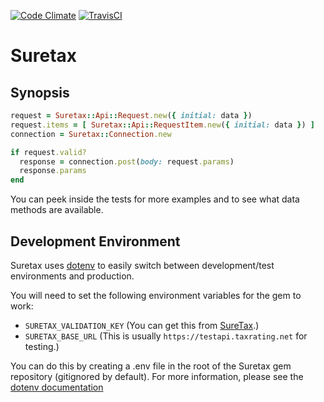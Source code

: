 [![Code Climate](https://codeclimate.com/github/bqsoft/suretax.png)](https://codeclimate.com/github/bqsoft/suretax)
[![TravisCI](https://api.travis-ci.org/bqsoft/suretax.png)](https://travis-ci.org/bqsoft/suretax)
# Suretax


## Synopsis

```ruby
request = Suretax::Api::Request.new({ initial: data })
request.items = [ Suretax::Api::RequestItem.new({ initial: data }) ]
connection = Suretax::Connection.new

if request.valid?
  response = connection.post(body: request.params)
  response.params
end
```

You can peek inside the tests for more examples and to see what data
methods are available.


## Development Environment

Suretax uses [dotenv] to easily switch between development/test environments
and production.

You will need to set the following environment variables for the gem to work:

- `SURETAX_VALIDATION_KEY` (You can get this from [SureTax][suretax].)
- `SURETAX_BASE_URL` (This is usually `https://testapi.taxrating.net` for testing.)

You can do this by creating a .env file in the root of the Suretax gem
repository (gitignored by default). For more information, please see
the [dotenv documentation][dotenv]

[dotenv]: https://github.com/bkeepers/dotenv
[suretax]: http://suretax.com
